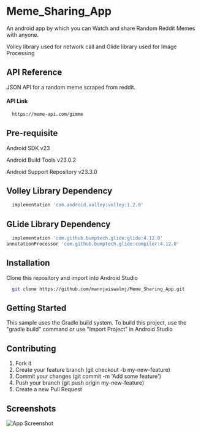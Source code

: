 # Meme_Sharing_App

An android app by which you can Watch and share Random Reddit Memes with anyone.

Volley library used for network call and Glide library used for Image Processing


## API Reference

JSON API for a random meme scraped from reddit.

#### API Link

```bash
  https://meme-api.com/gimme
```


## Pre-requisite
Android SDK v23

Android Build Tools v23.0.2

Android Support Repository v23.3.0

## Volley Library Dependency

```bash
  implementation 'com.android.volley:volley:1.2.0'
```
## GLide Library Dependency

```bash
  implementation 'com.github.bumptech.glide:glide:4.12.0'
annotationProcessor 'com.github.bumptech.glide:compiler:4.12.0'
```

## Installation

Clone this repository and import into Android Studio

```bash
  git clone https://github.com/mannjaiswalmj/Meme_Sharing_App.git
```
    
## Getting Started

This sample uses the Gradle build system. To build this project, use the "gradle build" command or use "Import Project" in Android Studio
## Contributing

1. Fork it
2. Create your feature branch (git checkout -b my-new-feature)
3. Commit your changes (git commit -m 'Add some feature')
4. Push your branch (git push origin my-new-feature)
5. Create a new Pull Request
## Screenshots

![App Screenshot](https://via.placeholder.com/468x300?text=App+Screenshot+Here)

